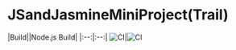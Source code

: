 # JSandJasmineMiniProject(Trail)
|Build||Node.js Build|
|:--:|:--:|
![CI](https://github.com/stepin105005/JSandJasmineMiniProjectTrail/workflows/CI/badge.svg?branch=main)|![CI](https://github.com/stepin105005/JSandJasmineMiniProjectTrail/workflows/CI/badge.svg)
